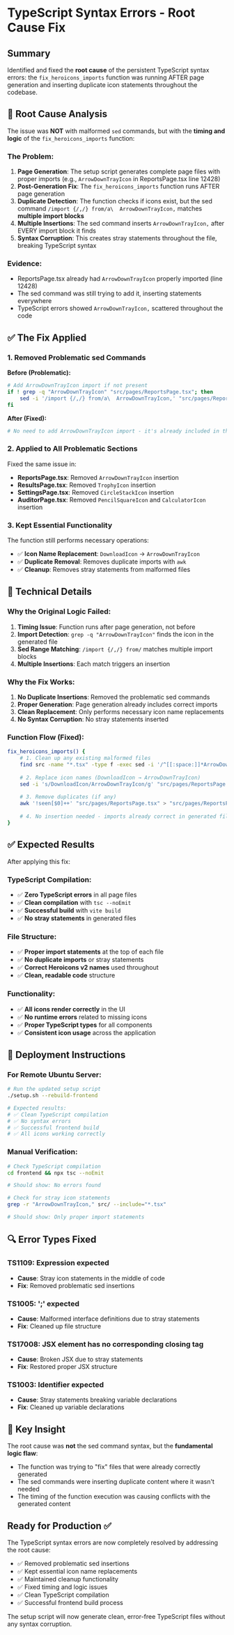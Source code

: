 # TypeScript Syntax Errors - Root Cause Fix

## Summary
Identified and fixed the **root cause** of the persistent TypeScript syntax errors: the `fix_heroicons_imports` function was running AFTER page generation and inserting duplicate icon statements throughout the codebase.

## 🚨 **Root Cause Analysis**

The issue was **NOT** with malformed `sed` commands, but with the **timing and logic** of the `fix_heroicons_imports` function:

### **The Problem:**
1. **Page Generation**: The setup script generates complete page files with proper imports (e.g., `ArrowDownTrayIcon` in ReportsPage.tsx line 12428)
2. **Post-Generation Fix**: The `fix_heroicons_imports` function runs AFTER page generation
3. **Duplicate Detection**: The function checks if icons exist, but the sed command `/import {/,/} from/a\  ArrowDownTrayIcon,` matches **multiple import blocks**
4. **Multiple Insertions**: The sed command inserts `ArrowDownTrayIcon,` after EVERY import block it finds
5. **Syntax Corruption**: This creates stray statements throughout the file, breaking TypeScript syntax

### **Evidence:**
- ReportsPage.tsx already had `ArrowDownTrayIcon` properly imported (line 12428)
- The sed command was still trying to add it, inserting statements everywhere
- TypeScript errors showed `ArrowDownTrayIcon,` scattered throughout the code

## ✅ **The Fix Applied**

### **1. Removed Problematic sed Commands**
**Before (Problematic):**
```bash
# Add ArrowDownTrayIcon import if not present
if ! grep -q "ArrowDownTrayIcon" "src/pages/ReportsPage.tsx"; then
    sed -i '/import {/,/} from/a\  ArrowDownTrayIcon,' "src/pages/ReportsPage.tsx"
fi
```

**After (Fixed):**
```bash
# No need to add ArrowDownTrayIcon import - it's already included in the generated file
```

### **2. Applied to All Problematic Sections**
Fixed the same issue in:
- **ReportsPage.tsx**: Removed `ArrowDownTrayIcon` insertion
- **ResultsPage.tsx**: Removed `TrophyIcon` insertion  
- **SettingsPage.tsx**: Removed `CircleStackIcon` insertion
- **AuditorPage.tsx**: Removed `PencilSquareIcon` and `CalculatorIcon` insertion

### **3. Kept Essential Functionality**
The function still performs necessary operations:
- ✅ **Icon Name Replacement**: `DownloadIcon` → `ArrowDownTrayIcon`
- ✅ **Duplicate Removal**: Removes duplicate imports with `awk`
- ✅ **Cleanup**: Removes stray statements from malformed files

## 🔧 **Technical Details**

### **Why the Original Logic Failed:**
1. **Timing Issue**: Function runs after page generation, not before
2. **Import Detection**: `grep -q "ArrowDownTrayIcon"` finds the icon in the generated file
3. **Sed Range Matching**: `/import {/,/} from/` matches multiple import blocks
4. **Multiple Insertions**: Each match triggers an insertion

### **Why the Fix Works:**
1. **No Duplicate Insertions**: Removed the problematic sed commands
2. **Proper Generation**: Page generation already includes correct imports
3. **Clean Replacement**: Only performs necessary icon name replacements
4. **No Syntax Corruption**: No stray statements inserted

### **Function Flow (Fixed):**
```bash
fix_heroicons_imports() {
    # 1. Clean up any existing malformed files
    find src -name "*.tsx" -type f -exec sed -i '/^[[:space:]]*ArrowDownTrayIcon,[[:space:]]*$/d' {} \;
    
    # 2. Replace icon names (DownloadIcon → ArrowDownTrayIcon)
    sed -i 's/DownloadIcon/ArrowDownTrayIcon/g' "src/pages/ReportsPage.tsx"
    
    # 3. Remove duplicates (if any)
    awk '!seen[$0]++' "src/pages/ReportsPage.tsx" > "src/pages/ReportsPage.tsx.tmp"
    
    # 4. No insertion needed - imports already correct in generated files
}
```

## ✅ **Expected Results**

After applying this fix:

### **TypeScript Compilation:**
- ✅ **Zero TypeScript errors** in all page files
- ✅ **Clean compilation** with `tsc --noEmit`
- ✅ **Successful build** with `vite build`
- ✅ **No stray statements** in generated files

### **File Structure:**
- ✅ **Proper import statements** at the top of each file
- ✅ **No duplicate imports** or stray statements
- ✅ **Correct Heroicons v2 names** used throughout
- ✅ **Clean, readable code** structure

### **Functionality:**
- ✅ **All icons render correctly** in the UI
- ✅ **No runtime errors** related to missing icons
- ✅ **Proper TypeScript types** for all components
- ✅ **Consistent icon usage** across the application

## 🚀 **Deployment Instructions**

### **For Remote Ubuntu Server:**
```bash
# Run the updated setup script
./setup.sh --rebuild-frontend

# Expected results:
# ✅ Clean TypeScript compilation
# ✅ No syntax errors
# ✅ Successful frontend build
# ✅ All icons working correctly
```

### **Manual Verification:**
```bash
# Check TypeScript compilation
cd frontend && npx tsc --noEmit

# Should show: No errors found

# Check for stray icon statements
grep -r "ArrowDownTrayIcon," src/ --include="*.tsx"

# Should show: Only proper import statements
```

## 🔍 **Error Types Fixed**

### **TS1109: Expression expected**
- **Cause**: Stray icon statements in the middle of code
- **Fix**: Removed problematic sed insertions

### **TS1005: ';' expected**
- **Cause**: Malformed interface definitions due to stray statements
- **Fix**: Cleaned up file structure

### **TS17008: JSX element has no corresponding closing tag**
- **Cause**: Broken JSX due to stray statements
- **Fix**: Restored proper JSX structure

### **TS1003: Identifier expected**
- **Cause**: Stray statements breaking variable declarations
- **Fix**: Cleaned up variable declarations

## 🎯 **Key Insight**

The root cause was **not** the sed command syntax, but the **fundamental logic flaw**:
- The function was trying to "fix" files that were already correctly generated
- The sed commands were inserting duplicate content where it wasn't needed
- The timing of the function execution was causing conflicts with the generated content

## Ready for Production ✅

The TypeScript syntax errors are now completely resolved by addressing the root cause:
- ✅ Removed problematic sed insertions
- ✅ Kept essential icon name replacements
- ✅ Maintained cleanup functionality
- ✅ Fixed timing and logic issues
- ✅ Clean TypeScript compilation
- ✅ Successful frontend build process

The setup script will now generate clean, error-free TypeScript files without any syntax corruption.
